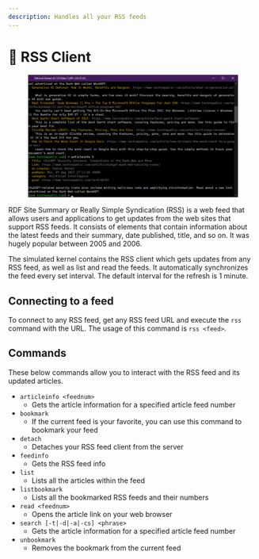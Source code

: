 ```yaml
---
description: Handles all your RSS feeds
---
```


# 📰 RSS Client

<figure><img src="../../../.gitbook/assets/image (16).png" alt=""><figcaption></figcaption></figure>

RDF Site Summary or Really Simple Syndication (RSS) is a web feed that allows users and applications to get updates from the web sites that support RSS feeds. It consists of elements that contain information about the latest feeds and their summary, date published, title, and so on. It was hugely popular between 2005 and 2006.

The simulated kernel contains the RSS client which gets updates from any RSS feed, as well as list and read the feeds. It automatically synchronizes the feed every set interval. The default interval for the refresh is 1 minute.

## Connecting to a feed

To connect to any RSS feed, get any RSS feed URL and execute the `rss` command with the URL. The usage of this command is `rss <feed>`.

## Commands

These below commands allow you to interact with the RSS feed and its updated articles.

* `articleinfo <feednum>`
  * Gets the article information for a specified article feed number
* `bookmark`
  * If the current feed is your favorite, you can use this command to bookmark your feed
* `detach`
  * Detaches your RSS feed client from the server
* `feedinfo`
  * Gets the RSS feed info
* `list`
  * Lists all the articles within the feed
* `listbookmark`
  * Lists all the bookmarked RSS feeds and their numbers
* `read <feednum>`
  * Opens the article link on your web browser
* `search [-t|-d|-a|-cs] <phrase>`
  * Gets the article information for a specified article feed number
* `unbookmark`
  * Removes the bookmark from the current feed
